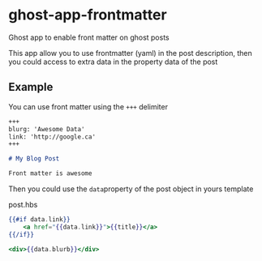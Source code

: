 # ghost-app-frontmatter

Ghost app to enable front matter on ghost posts

This app allow you to use frontmatter (yaml) in the post description, then you could access to extra data in the property data of the post

## Example

You can use front matter using the `+++` delimiter

```markdown
+++
blurg: 'Awesome Data'
link: 'http://google.ca'
+++

# My Blog Post

Front matter is awesome
```

Then you could use the `data`property of the post object in yours template

post.hbs
```handlebars
{{#if data.link}}
	<a href="{{data.link}}">{{title}}</a>
{{/if}}

<div>{{data.blurb}}</div>
```
